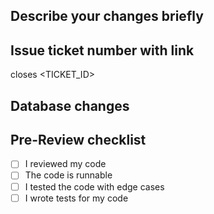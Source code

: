 ## Describe your changes briefly

## Issue ticket number with link
closes <TICKET_ID>
## Database changes

## Pre-Review checklist
- [ ] I reviewed my code
- [ ] The code is runnable
- [ ] I tested the code with edge cases
- [ ] I wrote tests for my code
